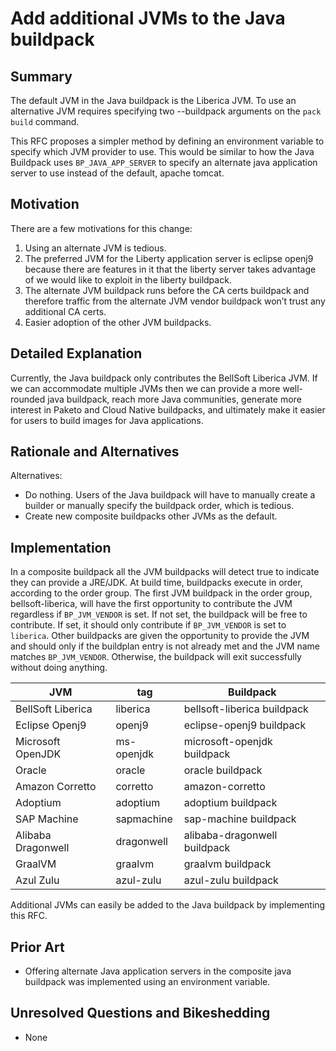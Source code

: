 # Add additional JVMs to the Java buildpack

## Summary

The default JVM in the Java buildpack is the Liberica JVM.  To use an alternative JVM requires specifying two --buildpack arguments on the `pack build` command.  

This RFC proposes a simpler method by defining an environment variable to specify which JVM provider to use.  This would be similar to how the Java Buildpack uses `BP_JAVA_APP_SERVER` to specify an alternate java application server to use instead of the default, apache tomcat.  

## Motivation

There are a few motivations for this change:

1. Using an alternate JVM is tedious.  
2. The preferred JVM for the Liberty application server is eclipse openj9 because there are features in it that the liberty server takes advantage of we would like to exploit in the liberty buildpack.
3. The alternate JVM buildpack runs before the CA certs buildpack and therefore traffic from the alternate JVM vendor buildpack won’t trust any additional CA certs.  
4. Easier adoption of the other JVM buildpacks.

## Detailed Explanation

Currently, the Java buildpack only contributes the BellSoft Liberica JVM.  If we can accommodate multiple JVMs then we can provide a more
well-rounded java buildpack, reach more Java communities, generate more interest in Paketo and Cloud Native buildpacks, and ultimately make it easier for users to build images for Java applications.

## Rationale and Alternatives

Alternatives:

- Do nothing. Users of the Java buildpack will have to manually create a builder or manually specify the buildpack order, which is tedious.
- Create new composite buildpacks other JVMs as the default.

## Implementation

In a composite buildpack all the JVM buildpacks will detect true to indicate they can provide a JRE/JDK.  At build time, 
buildpacks execute in order, according to the order group.  The first JVM buildpack in the order group, bellsoft-liberica, will
have the first opportunity to contribute the JVM regardless if `BP_JVM_VENDOR` is set.  If not set, the buildpack will be free
to contribute.   If set, it should only contribute if `BP_JVM_VENDOR` is set to `liberica`.  Other buildpacks are given the 
opportunity to provide the JVM and should only if the buildplan entry is not already met and the JVM name matches `BP_JVM_VENDOR`.  Otherwise, the buildpack will exit successfully without doing anything.  

| JVM                | tag          	| Buildpack                           |
| ------------       | ------------ 	| ------------------------------------|
| BellSoft Liberica  | liberica       |  bellsoft-liberica  buildpack       |
| Eclipse Openj9     | openj9         |  eclipse-openj9 buildpack           |
| Microsoft OpenJDK  | ms-openjdk     |  microsoft-openjdk buildpack        |
| Oracle             | oracle         |  oracle buildpack                   |
| Amazon Corretto    | corretto       |  amazon-corretto                    |
| Adoptium           | adoptium       |  adoptium buildpack                 |
| SAP Machine        | sapmachine     |  sap-machine buildpack              |
| Alibaba Dragonwell | dragonwell     |  alibaba-dragonwell buildpack       |
| GraalVM            | graalvm        |  graalvm buildpack                  |
| Azul Zulu          | azul-zulu      |  azul-zulu buildpack                |

Additional JVMs can easily be added to the Java buildpack by implementing this RFC.  

## Prior Art

- Offering alternate Java application servers in the composite java buildpack was implemented using an environment variable.  

## Unresolved Questions and Bikeshedding

- None
